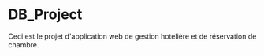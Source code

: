 # DB_Project
Ceci est le projet d'application web de gestion hotelière et de réservation de chambre.
